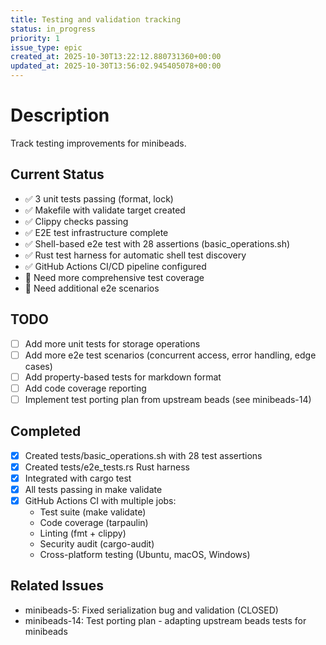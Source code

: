```yaml
---
title: Testing and validation tracking
status: in_progress
priority: 1
issue_type: epic
created_at: 2025-10-30T13:22:12.880731360+00:00
updated_at: 2025-10-30T13:56:02.945405078+00:00
---
```


# Description

Track testing improvements for minibeads.

## Current Status
- ✅ 3 unit tests passing (format, lock)
- ✅ Makefile with validate target created
- ✅ Clippy checks passing
- ✅ E2E test infrastructure complete
- ✅ Shell-based e2e test with 28 assertions (basic_operations.sh)
- ✅ Rust test harness for automatic shell test discovery
- ✅ GitHub Actions CI/CD pipeline configured
- 🔲 Need more comprehensive test coverage
- 🔲 Need additional e2e scenarios

## TODO
- [ ] Add more unit tests for storage operations
- [ ] Add more e2e test scenarios (concurrent access, error handling, edge cases)
- [ ] Add property-based tests for markdown format
- [ ] Add code coverage reporting
- [ ] Implement test porting plan from upstream beads (see minibeads-14)

## Completed
- [x] Created tests/basic_operations.sh with 28 test assertions
- [x] Created tests/e2e_tests.rs Rust harness
- [x] Integrated with cargo test
- [x] All tests passing in make validate
- [x] GitHub Actions CI with multiple jobs:
  - Test suite (make validate)
  - Code coverage (tarpaulin)
  - Linting (fmt + clippy)
  - Security audit (cargo-audit)
  - Cross-platform testing (Ubuntu, macOS, Windows)

## Related Issues
- minibeads-5: Fixed serialization bug and validation (CLOSED)
- minibeads-14: Test porting plan - adapting upstream beads tests for minibeads
